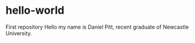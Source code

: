 # hello-world
First repository
Hello my name is Daniel Pitt, recent graduate of Newcastle University.
